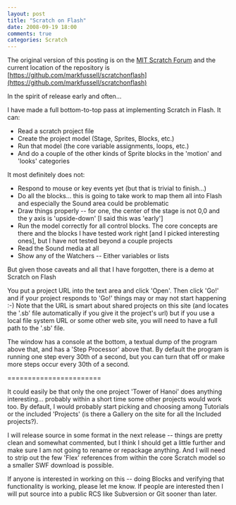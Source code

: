```yaml
---
layout: post
title: "Scratch on Flash"
date: 2008-09-19 18:00
comments: true
categories: Scratch
---
```


The original version of this posting is on the [MIT Scratch Forum](http://scratch.mit.edu/forums/viewtopic.php?id=9982) and the
current location of the repository is [https://github.com/markfussell/scratchonflash](https://github.com/markfussell/scratchonflash)

In the spirit of release early and often...

I have made a full bottom-to-top pass at implementing Scratch in Flash.  It can:

   * Read a scratch project file
   * Create the project model (Stage, Sprites, Blocks, etc.)
   * Run that model (the core variable assignments, loops, etc.)
   * And do a couple of the other kinds of Sprite blocks in the 'motion' and 'looks' categories

<!-- more -->

It most definitely does not:

   * Respond to mouse or key events yet (but that is trivial to finish...)
   * Do all the blocks... this is going to take work to map them all into Flash and especially the Sound area could be problematic
   * Draw things properly -- for one, the center of the stage is not 0,0 and the y axis is 'upside-down' [I said this was 'early']
   * Run the model correctly for all control blocks.  The core concepts are there and the blocks I have tested work right [and I picked interesting ones], but I have not tested beyond a couple projects
   * Read the Sound media at all
   * Show any of the Watchers -- Either variables or lists


But given those caveats and all that I have forgotten, there is a demo at Scratch on Flash

You put a project URL into the text area and click 'Open'.  Then click 'Go!' and if your project responds to 'Go!' things may or may not start happening :-)    Note that the URL is smart about shared projects on this site (and locates the '.sb' file automatically if you give it the project's url) but if you use a local file system URL or some other web site, you will need to have a full path to the '.sb' file.

The window has a console at the bottom, a textual dump of the program above that, and has a 'Step Processor' above that.  By default the program is running one step every 30th of a second, but you can turn that off or make more steps occur every 30th of a second.

=======================

It could easily be that only the one project 'Tower of Hanoi' does anything interesting... probably within a short time some other projects would work too.  By default, I would probably start picking and choosing among Tutorials or the included 'Projects' (is there a Gallery on the site for all the Included projects?).

I will release source in some format in the next release -- things are pretty clean and somewhat commented, but I think I should get a little further and make sure I am not going to rename or repackage anything.  And I will need to strip out the few 'Flex' references from within the core Scratch model so a smaller SWF download is possible.

If anyone is interested in working on this -- doing Blocks and verifying that functionality is working, please let me know.  If people are interested then I will put source into a public RCS like Subversion or Git sooner than later.
